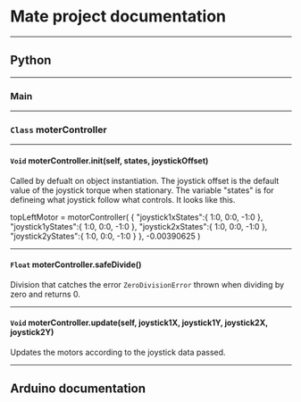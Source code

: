 # Mate project documentation
----

## Python

----
### Main


---

### `Class` moterController

----

#### `Void` moterController.__init__(self, states, joystickOffset)
Called by defualt on object instantiation. The joystick offset is the default value of the joystick torque when stationary. The variable "states" is for defineing what joystick follow what controls. It looks like this.

topLeftMotor = motorController(
{
  "joystick1xStates":{
    1:0,
    0:0,
    -1:0
  },
  "joystick1yStates":{
    1:0,
  0:0,
  -1:0
  },
    "joystick2xStates":{
      1:0,
  0:0,
  -1:0
    },
    "joystick2yStates":{
  1:0,
  0:0,
  -1:0
    }
},
-0.00390625
)

----

#### `Float` moterController.safeDivide()
Division that catches the error `ZeroDivisionError` thrown when dividing by zero and returns 0.

----

#### `Void` moterController.update(self, joystick1X, joystick1Y, joystick2X, joystick2Y)
Updates the motors according to the joystick data passed.

----

## Arduino documentation
